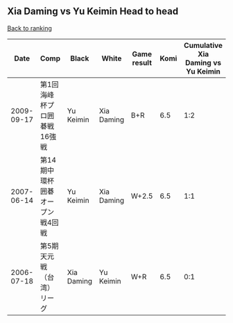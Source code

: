 ## Xia Daming vs Yu Keimin Head to head

[Back to ranking](../../index.md)




| **Date** | **Comp** | **Black** | **White** | **Game result** | **Komi** | **Cumulative Xia Daming vs Yu Keimin** | **Xia Daming streak** | **Yu Keimin streak** | 
| --- | --- | --- | --- | --- | --- | --- | --- | --- |
| 2009-09-17 | 第1回海峰杯プロ囲碁戦16強戦 | Yu Keimin | Xia Daming | B+R | 6.5 | 1:2 | 0 | 1 | 
| 2007-06-14 | 第14期中環杯囲碁オープン戦4回戦 | Yu Keimin | Xia Daming | W+2.5 | 6.5 | 1:1 | 1 | 0 | 
| 2006-07-18 | 第5期天元戦（台湾）リーグ | Xia Daming | Yu Keimin | W+R | 6.5 | 0:1 | 0 | 1 |




